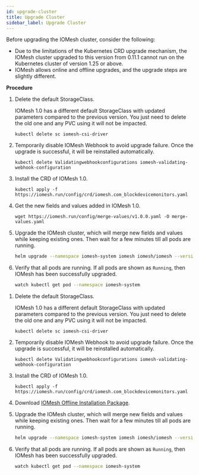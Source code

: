 ```yaml
---
id: upgrade-cluster
title: Upgrade Cluster  
sidebar_label: Upgrade Cluster
---
```


Before upgrading the IOMesh cluster, consider the following:
- Due to the limitations of the Kubernetes CRD upgrade mechanism, the IOMesh cluster upgraded to this version from 0.11.1 cannot run on the Kubernetes cluster of version 1.25 or above.
- IOMesh allows online and offline upgrades, and the upgrade steps are slightly different.

**Procedure**
<!--DOCUSAURUS_CODE_TABS-->
<!--Online Upgrade-->

1. Delete the default StorageClass. 

    IOMesh 1.0 has a different default StorageClass with updated parameters compared to the previous version. You just need to delete the old one and any PVC using it will not be impacted.

    ```shell
    kubectl delete sc iomesh-csi-driver
    ```
2. Temporarily disable IOMesh Webhook to avoid upgrade failure. Once the upgrade is successful, it will be reinstalled automatically.

    ```shell
    kubectl delete Validatingwebhookconfigurations iomesh-validating-webhook-configuration
    ```
3. Install the CRD of IOMesh 1.0. 

    ```shell
    kubectl apply -f https://iomesh.run/config/crd/iomesh.com_blockdevicemonitors.yaml
    ```
4. Get the new fields and values added in IOMesh 1.0.
    ```shell
    wget https://iomesh.run/config/merge-values/v1.0.0.yaml -O merge-values.yaml
    ```
5. Upgrade the IOMesh cluster, which will merge new fields and values while keeping existing ones. Then wait for a few minutes till all pods are running.

    ```bash
    helm upgrade --namespace iomesh-system iomesh iomesh/iomesh --version v1.0.0
    ```
5. Verify that all pods are running. If all pods are shown as `Running`, then IOMesh has been successfully upgraded.
    ```bash
    watch kubectl get pod --namespace iomesh-system
    ```

<!--Offline Upgrade-->
1. Delete the default StorageClass. 

    IOMesh 1.0 has a different default StorageClass with updated parameters compared to the previous version. You just need to delete the old one and any PVC using it will not be impacted.

    ```shell
    kubectl delete sc iomesh-csi-driver
    ```

2. Temporarily disable IOMesh Webhook to avoid upgrade failure. Once the upgrade is successful, it will be reinstalled automatically.

    ```shell
    kubectl delete Validatingwebhookconfigurations iomesh-validating-webhook-configuration
    ```
3. Install the CRD of IOMesh 1.0. 

    ```shell
    kubectl apply -f https://iomesh.run/config/crd/iomesh.com_blockdevicemonitors.yaml
    ```
4. Download [IOMesh Offline Installation Package](../deploy-iomesh-cluster/install-iomesh.md#offline-installation).

5. Upgrade the IOMesh cluster, which will merge new fields and values while keeping existing ones. Then wait for a few minutes till all pods are running.

    ```bash
    helm upgrade --namespace iomesh-system iomesh iomesh/iomesh --version v1.0.0
    ```
6. Verify that all pods are running. If all pods are shown as `Running`, then IOMesh has been successfully upgraded.
    ```bash
    watch kubectl get pod --namespace iomesh-system
    ```
<!--END_DOCUSAURUS_CODE_TABS-->
